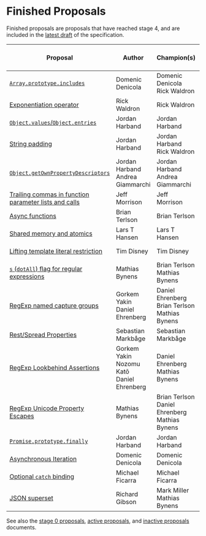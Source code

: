 # Finished Proposals

Finished proposals are proposals that have reached stage 4, and are included in the [latest draft](https://tc39.github.io/ecma262/) of the specification.

| Proposal                                                                 | Author                                      | Champion(s)                                     | TC39 meeting notes                        | Expected Publication Year |
| ------------------------------------------------------------------------ | ------------------------------------------- | ----------------------------------------------- | ----------------------------------------- | ------------------------- |
| [`Array.prototype.includes`][array-includes]                             | Domenic Denicola                            | Domenic Denicola<br />Rick Waldron                  | [November 2015][array-includes-notes] | 2016                      |
| [Exponentiation operator][exponentiation]                                | Rick Waldron                                | Rick Waldron                                    | [January 2016][exponentiation-notes]      | 2016                      |
| [`Object.values`/`Object.entries`][object-values-entries]                | Jordan Harband                              | Jordan Harband                                  | [March 2016][object-values-entries-notes] | 2017                      |
| [String padding][string-padding]                                         | Jordan Harband                              | Jordan Harband<br />Rick Waldron                   | [May 2016][string-padding-notes]       | 2017                      |
| [`Object.getOwnPropertyDescriptors`][object-gopds]                       | Jordan Harband<br />Andrea Giammarchi       | Jordan Harband<br />Andrea Giammarchi              | [May 2016][object-gopds-notes]         | 2017                      |
| [Trailing commas in function parameter lists and calls][function-commas] | Jeff Morrison                               | Jeff Morrison                                   | [July 2016][function-commas-notes]        | 2017                      |
| [Async functions][async-await]                                           | Brian Terlson                               | Brian Terlson                                   | [July 2016][async-await-notes]            | 2017                      |
| [Shared memory and atomics][atomics]                                     | Lars T Hansen                               | Lars T Hansen                                   | [January 2017][atomics-notes]             | 2017                      |
| [Lifting template literal restriction][template-literal-lift]            | Tim Disney                                  | Tim Disney                                      | [March 2017][template-literal-lift-notes] | 2018                      |
| [`s` (`dotAll`) flag for regular expressions][dot-all]                   | Mathias Bynens                              | Brian Terlson<br />Mathias Bynens                   | [November 2017][dot-all-notes]        | 2018                      |
| [RegExp named capture groups][named-groups]                              | Gorkem Yakin<br />Daniel Ehrenberg          | Daniel Ehrenberg<br />Brian Terlson<br />Mathias Bynens | [November 2017][named-groups-notes] | 2018                      |
| [Rest/Spread Properties][object-rest-spread]                             | Sebastian Markbåge                          | Sebastian Markbåge                              | January 2018                              | 2018
| [RegExp Lookbehind Assertions][lookbehind]                               | Gorkem Yakin<br />Nozomu Katō<br />Daniel Ehrenberg | Daniel Ehrenberg<br />Mathias Bynens                | January 2018                  | 2018
| [RegExp Unicode Property Escapes][unicode-escapes]                       | Mathias Bynens                              | Brian Terlson<br />Daniel Ehrenberg<br />Mathias Bynens | January 2018                      | 2018
| [`Promise.prototype.finally`][finally]                                   | Jordan Harband                              | Jordan Harband                                  | January 2018                              | 2018
| [Asynchronous Iteration][async-iteration]                                | Domenic Denicola                            | Domenic Denicola                                | January 2018                              | 2018
| [Optional `catch` binding][optional-catch]                               | Michael Ficarra                             | Michael Ficarra                                 | May 2018                                  | 2019
| [JSON superset][json-superset]                                           | Richard Gibson                              | Mark Miller<br />Mathias Bynens                 | May 2018                                  | 2019

See also the [stage 0 proposals](stage-0-proposals.md), [active proposals](README.md), and [inactive proposals](inactive-proposals.md) documents.

[array-includes]: https://github.com/tc39/Array.prototype.includes
[array-includes-notes]: https://github.com/rwaldron/tc39-notes/blob/master/es7/2015-11/nov-17.md#arrayprototypeincludes
[exponentiation]: https://github.com/rwaldron/exponentiation-operator
[exponentiation-notes]: https://github.com/rwaldron/tc39-notes/blob/master/es7/2016-01/2016-01-28.md#5xviii-exponentiation-operator-rw
[object-values-entries]: https://github.com/tc39/proposal-object-values-entries
[object-values-entries-notes]: https://github.com/rwaldron/tc39-notes/blob/master/es7/2016-03/march-29.md#objectvalues--objectentries
[string-padding]: https://github.com/tc39/proposal-string-pad-start-end
[string-padding-notes]: https://github.com/rwaldron/tc39-notes/blob/master/es7/2016-05/may-25.md#stringprototypepadstartend-jhd
[object-gopds]: https://github.com/ljharb/proposal-object-getownpropertydescriptors
[object-gopds-notes]: https://github.com/rwaldron/tc39-notes/blob/master/es7/2016-05/may-25.md#objectgetownpropertydescriptors-jhd
[function-commas]: https://github.com/tc39/proposal-trailing-function-commas
[function-commas-notes]: https://github.com/rwaldron/tc39-notes/blob/master/es7/2016-07/jul-26.md#9ie-trailing-commas-in-functions
[async-await]: https://github.com/tc39/ecmascript-asyncawait
[async-await-notes]: https://github.com/rwaldron/tc39-notes/blob/master/es7/2016-07/jul-28.md#10iv-async-functions
[atomics]: https://github.com/tc39/ecmascript_sharedmem
[atomics-notes]: https://github.com/rwaldron/tc39-notes/blob/master/es7/2017-01/jan-24.md#13if-seeking-stage-4-for-sharedarraybuffer
[template-literal-lift]: https://github.com/tc39/proposal-template-literal-revision
[template-literal-lift-notes]: https://github.com/rwaldron/tc39-notes/blob/master/es8/2017-03/mar-21.md#10ia-template-literal-updates
[dot-all]: https://github.com/tc39/proposal-regexp-dotall-flag
[dot-all-notes]: https://github.com/rwaldron/tc39-notes/blob/master/es8/2017-11/nov-28.md#9ie-regexp-dotall-status-update
[named-groups]: https://github.com/tc39/proposal-regexp-named-groups
[named-groups-notes]: https://github.com/rwaldron/tc39-notes/blob/master/es8/2017-11/nov-28.md#9if-regexp-named-captures-status-update
[object-rest-spread]: https://github.com/tc39/proposal-object-rest-spread
[lookbehind]: https://github.com/tc39/proposal-regexp-lookbehind
[unicode-escapes]: https://github.com/tc39/proposal-regexp-unicode-property-escapes
[finally]: https://github.com/tc39/proposal-promise-finally
[async-iteration]: https://github.com/tc39/proposal-async-iteration
[optional-catch]: https://github.com/tc39/proposal-optional-catch-binding
[json-superset]: https://github.com/tc39/proposal-json-superset
